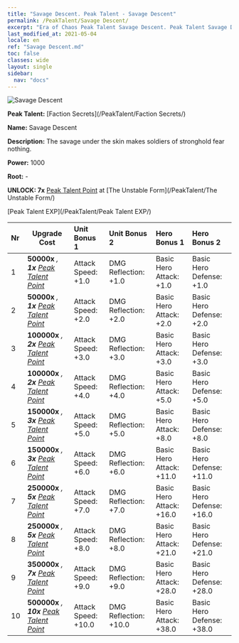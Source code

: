 ```yaml
---
title: "Savage Descent. Peak Talent - Savage Descent"
permalink: /PeakTalent/Savage Descent/
excerpt: "Era of Chaos Peak Talent Savage Descent. Peak Talent Savage Descent. Savage Descent"
last_modified_at: 2021-05-04
locale: en
ref: "Savage Descent.md"
toc: false
classes: wide
layout: single
sidebar:
  nav: "docs"
---
```


  ![Savage Descent](/images/pt/talent_3003.png)

  **Peak Talent:** [Faction Secrets](/PeakTalent/Faction Secrets/)

  **Name:** Savage Descent

  **Description:** The savage under the skin makes soldiers of stronghold fear nothing.

  **Power:** 1000

  **Root:** -

  **UNLOCK: 7x** [Peak Talent Point](/Items/con_934/) at [The Unstable Form](/PeakTalent/The Unstable Form/)

  [Peak Talent EXP](/PeakTalent/Peak Talent EXP/)

  | Nr | Upgrade Cost | Unit Bonus 1 | Unit Bonus 2 | Hero Bonus 1 | Hero Bonus 2 |
  |:---|--------------|:-------------|:-------------|:-------------|:-------------|
  | 1 |  **50000x** <i class="fas fa-coins"/>, **1x** [Peak Talent Point](/Items/con_934/) | Attack Speed: +1.0 | DMG Reflection: +1.0 | Basic Hero Attack: +1.0 | Basic Hero Defense: +1.0 |
  | 2 |  **50000x** <i class="fas fa-coins"/>, **1x** [Peak Talent Point](/Items/con_934/) | Attack Speed: +2.0 | DMG Reflection: +2.0 | Basic Hero Attack: +2.0 | Basic Hero Defense: +2.0 |
  | 3 |  **100000x** <i class="fas fa-coins"/>, **2x** [Peak Talent Point](/Items/con_934/) | Attack Speed: +3.0 | DMG Reflection: +3.0 | Basic Hero Attack: +3.0 | Basic Hero Defense: +3.0 |
  | 4 |  **100000x** <i class="fas fa-coins"/>, **2x** [Peak Talent Point](/Items/con_934/) | Attack Speed: +4.0 | DMG Reflection: +4.0 | Basic Hero Attack: +5.0 | Basic Hero Defense: +5.0 |
  | 5 |  **150000x** <i class="fas fa-coins"/>, **3x** [Peak Talent Point](/Items/con_934/) | Attack Speed: +5.0 | DMG Reflection: +5.0 | Basic Hero Attack: +8.0 | Basic Hero Defense: +8.0 |
  | 6 |  **150000x** <i class="fas fa-coins"/>, **3x** [Peak Talent Point](/Items/con_934/) | Attack Speed: +6.0 | DMG Reflection: +6.0 | Basic Hero Attack: +11.0 | Basic Hero Defense: +11.0 |
  | 7 |  **250000x** <i class="fas fa-coins"/>, **5x** [Peak Talent Point](/Items/con_934/) | Attack Speed: +7.0 | DMG Reflection: +7.0 | Basic Hero Attack: +16.0 | Basic Hero Defense: +16.0 |
  | 8 |  **250000x** <i class="fas fa-coins"/>, **5x** [Peak Talent Point](/Items/con_934/) | Attack Speed: +8.0 | DMG Reflection: +8.0 | Basic Hero Attack: +21.0 | Basic Hero Defense: +21.0 |
  | 9 |  **350000x** <i class="fas fa-coins"/>, **7x** [Peak Talent Point](/Items/con_934/) | Attack Speed: +9.0 | DMG Reflection: +9.0 | Basic Hero Attack: +28.0 | Basic Hero Defense: +28.0 |
  | 10 |  **500000x** <i class="fas fa-coins"/>, **10x** [Peak Talent Point](/Items/con_934/) | Attack Speed: +10.0 | DMG Reflection: +10.0 | Basic Hero Attack: +38.0 | Basic Hero Defense: +38.0 |

